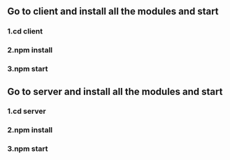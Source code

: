 ## Go to client and install all the modules and start
### 1.cd client
### 2.npm install
### 3.npm start


## Go to server and install all the modules and start 
### 1.cd server
### 2.npm install
### 3.npm start
